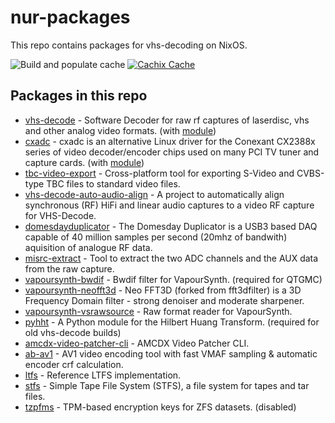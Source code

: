 # nur-packages
This repo contains packages for vhs-decoding on NixOS.

![Build and populate cache](https://github.com/JuniorISAJitterbug/nur-packages/workflows/Build%20and%20populate%20cache/badge.svg)
[![Cachix Cache](https://img.shields.io/badge/cachix-jitterbug-blue.svg)](https://jitterbug.cachix.org)


## Packages in this repo
- [vhs-decode](https://github.com/oyvindln/vhs-decode) - Software Decoder for raw rf captures of laserdisc, vhs and other analog video formats. (with [module](modules/vhs-decode/README.md))
- [cxadc](https://github.com/happycube/cxadc-linux3) - cxadc is an alternative Linux driver for the Conexant CX2388x series of video decoder/encoder chips used on many PCI TV tuner and capture cards. (with [module](modules/cxadc/README.md))
- [tbc-video-export](https://github.com/JuniorIsAJitterbug/tbc-video-export) - Cross-platform tool for exporting S-Video and CVBS-type TBC files to standard video files. 
- [vhs-decode-auto-audio-align](https://gitlab.com/wolfre/vhs-decode-auto-audio-align) - A project to automatically align synchronous (RF) HiFi and linear audio captures to a video RF capture for VHS-Decode.
- [domesdayduplicator](https://github.com/harrypm/DomesdayDuplicator) - The Domesday Duplicator is a USB3 based DAQ capable of 40 million samples per second (20mhz of bandwith) aquisition of analogue RF data.
- [misrc-extract](https://github.com/Stefan-Olt/MISRC) - Tool to extract the two ADC channels and the AUX data from the raw capture.
- [vapoursynth-bwdif](https://github.com/HomeOfVapourSynthEvolution/VapourSynth-Bwdif) - Bwdif filter for VapourSynth. (required for QTGMC)
- [vapoursynth-neofft3d](https://github.com/HomeOfAviSynthPlusEvolution/neo_FFT3D) - Neo FFT3D (forked from fft3dfilter) is a 3D Frequency Domain filter - strong denoiser and moderate sharpener.
- [vapoursynth-vsrawsource](https://github.com/JuniorIsAJitterbug/vsrawsource) - Raw format reader for VapourSynth.
- [pyhht](https://github.com/jaidevd/pyhht) - A Python module for the Hilbert Huang Transform. (required for old vhs-decode builds)
- [amcdx-video-patcher-cli](https://mogurenko.com) - AMCDX Video Patcher CLI.
- [ab-av1](https://github.com/alexheretic/ab-av1) - AV1 video encoding tool with fast VMAF sampling & automatic encoder crf calculation.
- [ltfs](https://github.com/LinearTapeFileSystem/ltfs) - Reference LTFS implementation.
- [stfs](https://github.com/pojntfx/stfs) - Simple Tape File System (STFS), a file system for tapes and tar files.
- [tzpfms](https://git.sr.ht/~nabijaczleweli/tzpfms) - TPM-based encryption keys for ZFS datasets. (disabled)